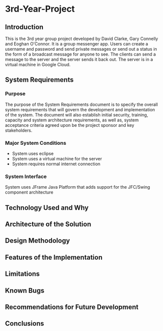 # 3rd-Year-Project

## Introduction

This is the 3rd year group project developed by David Clarke, Gary Connelly and Eoghan O'Connor. It is a group messenger app. Users can create a username and password and send private messages or send out a status in the form of a broadcast message for anyone to see. The clients can send a message to the server and the server sends it back out. The server is in a virtual machine in Google Cloud.

## System Requirements

### Purpose
The purpose of the System Requirements document is to specify the overall system requirements that will govern the development and implementation of the system.  The document will also establish initial security, training, capacity and system architecture requirements, as well as, system acceptance criteria agreed upon be the project sponsor and key stakeholders.

### Major System Conditions
- System uses eclipse
- System uses a virtual machine for the server
- System requires normal internet connection

### System Interface

System uses JFrame Java Platform that adds support for the JFC/Swing component architecture

## Technology Used and Why

## Architecture of the Solution
## Design Methodology
## Features of the Implementation
## Limitations
## Known Bugs
## Recommendations for Future Development
## Conclusions



